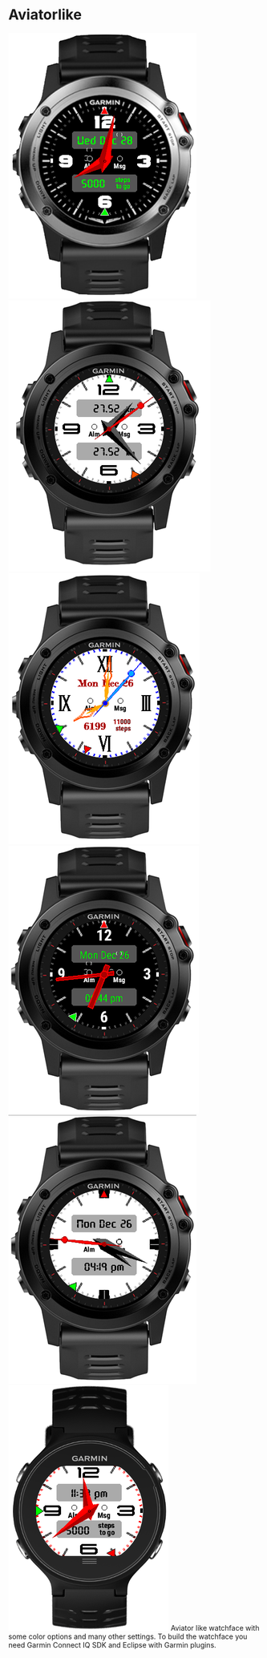 # Aviatorlike
<a href="https://github.com/OliverHannover/Aviatorlike/blob/master/screenshots/fat.PNG" target="_blank"><img src="https://github.com/OliverHannover/Aviatorlike/raw/master/screenshots/fat.PNG" alt="0" style="max-width:100%;"></a>
<a href="https://github.com/OliverHannover/Aviatorlike/blob/master/screenshots/race.PNG" target="_blank"><img src="https://github.com/OliverHannover/Aviatorlike/raw/master/screenshots/race.PNG" alt="0" style="max-width:100%;"></a>
<a href="https://github.com/OliverHannover/Aviatorlike/blob/master/screenshots/roman.PNG" target="_blank"><img src="https://github.com/OliverHannover/Aviatorlike/raw/master/screenshots/roman.PNG" alt="0" style="max-width:100%;"></a>
<a href="https://github.com/OliverHannover/Aviatorlike/blob/master/screenshots/simple.PNG" target="_blank"><img src="https://github.com/OliverHannover/Aviatorlike/raw/master/screenshots/simple.PNG" alt="0" style="max-width:100%;"></a>
<a href="https://github.com/OliverHannover/Aviatorlike/blob/master/screenshots/nonumber.PNG" target="_blank"><img src="https://github.com/OliverHannover/Aviatorlike/raw/master/screenshots/nonumber.PNG" alt="0" style="max-width:100%;"></a>
<a href="https://github.com/OliverHannover/Aviatorlike/blob/master/screenshots/Forerunner.PNG" target="_blank"><img src="https://github.com/OliverHannover/Aviatorlike/raw/master/screenshots/Forerunner.PNG" alt="0" style="max-width:100%;"></a>
Aviator like watchface with some color options and many other settings.
To build the watchface you need Garmin Connect IQ SDK and Eclipse with Garmin plugins.
